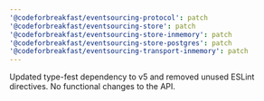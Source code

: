 ```yaml
---
'@codeforbreakfast/eventsourcing-protocol': patch
'@codeforbreakfast/eventsourcing-store': patch
'@codeforbreakfast/eventsourcing-store-inmemory': patch
'@codeforbreakfast/eventsourcing-store-postgres': patch
'@codeforbreakfast/eventsourcing-transport-inmemory': patch
---
```


Updated type-fest dependency to v5 and removed unused ESLint directives. No functional changes to the API.
